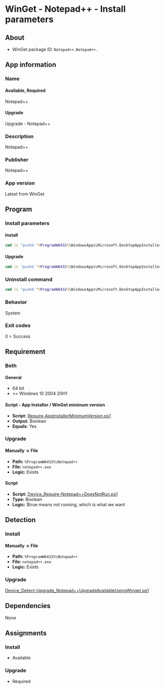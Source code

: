 # WinGet - Notepad++ - Install parameters

## About

* WinGet package ID: `Notepad++.Notepad++`.

## App information

### Name

#### Available, Required

Notepad++

#### Upgrade

Upgrade - Notepad++

### Description

Notepad++

### Publisher

Notepad++

### App version

Latest from WinGet

## Program

### Install parameters

#### Install

```bat
cmd /c "pushd "%ProgramW6432%\WindowsApps\Microsoft.DesktopAppInstaller_*_x64__8wekyb3d8bbwe" && winget.exe install --exact --id Notepad++.Notepad++ --silent --source winget --accept-package-agreements --accept-source-agreements"
```

#### Upgrade

```bat
cmd /c "pushd "%ProgramW6432%\WindowsApps\Microsoft.DesktopAppInstaller_*_x64__8wekyb3d8bbwe" && winget.exe upgrade --exact --id Notepad++.Notepad++ --silent --source winget --accept-package-agreements --accept-source-agreements"
```

### Uninstall command

```bat
cmd /c "pushd "%ProgramW6432%\WindowsApps\Microsoft.DesktopAppInstaller_*_x64__8wekyb3d8bbwe" && winget.exe uninstall --exact --id Notepad++.Notepad++ --silent --source winget --accept-source-agreements"
```

### Behavior

System

### Exit codes

0 = Success

## Requirement

### Both

#### General

* 64 bit
* \>= Windows 10 2004 20H1

#### Script - App Installer / WinGet minimum version

* **Script:** [Require-AppInstallerMinimumVersion.ps1](./../../Common/Require-AppInstallerMinimumVersion.ps1)
* **Output:** Boolean
* **Equals:** Yes

### Upgrade

#### Manually -> File

* **Path:** `%ProgramW6432%\Notepad++`
* **File:** `notepad++.exe`
* **Logic:** Exists

#### Script

* **Script:** [Device_Require-Notepad++DoesNotRun.ps1](./Device_Require-Notepad++DoesNotRun.ps1)
* **Type:** Boolean
* **Logic:** $true means not running, which is what we want

## Detection

### Install

#### Manually -> File

* **Path:** `%ProgramW6432%\Notepad++`
* **File:** `notepad++.exe`
* **Logic:** Exists

### Upgrade

[Device_Detect-Upgrade_Notepad++UpgradeAvailableUsingWinget.ps1](Device_Detect-Upgrade_Notepad++UpgradeAvailable_UsingWinget.ps1)

## Dependencies

None

## Assignments

### Install

* Available

### Upgrade

* Required
